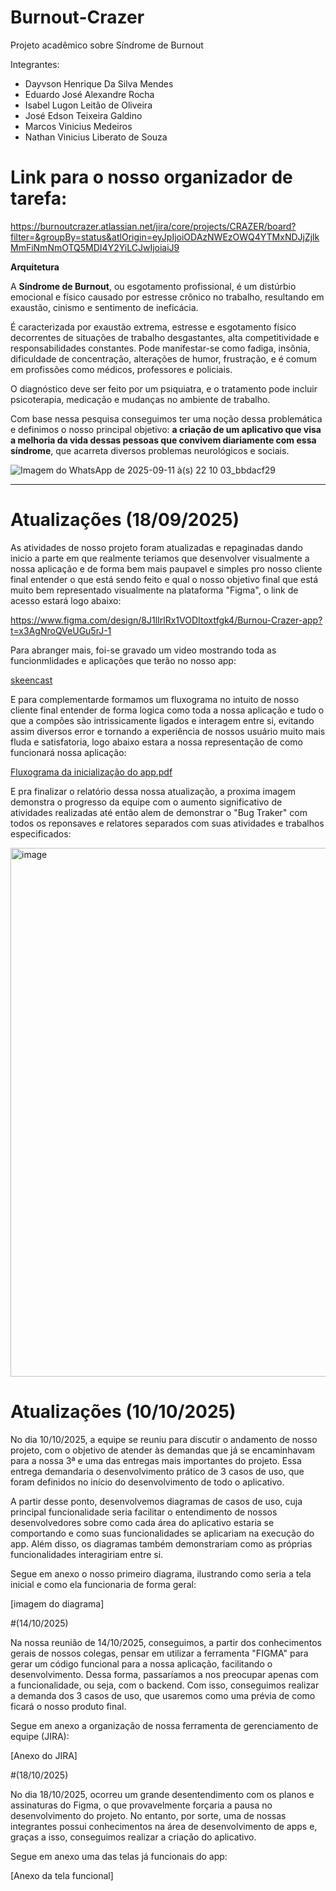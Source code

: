 # Burnout-Crazer
Projeto acadêmico sobre Síndrome de Burnout

Integrantes:
- Dayvson Henrique Da Silva Mendes 
- Eduardo José Alexandre Rocha
- Isabel Lugon Leitão de Oliveira
- José Edson Teixeira Galdino
- Marcos Vinicius Medeiros
- Nathan Vinicius Liberato de Souza

# Link para o nosso organizador de tarefa:
https://burnoutcrazer.atlassian.net/jira/core/projects/CRAZER/board?filter=&groupBy=status&atlOrigin=eyJpIjoiODAzNWEzOWQ4YTMxNDJjZjlkMmFiNmNmOTQ5MDI4Y2YiLCJwIjoiaiJ9

**Arquitetura**

A **Síndrome de Burnout**, ou esgotamento profissional, é um distúrbio emocional e físico causado por estresse crônico no trabalho, resultando em exaustão, cinismo e sentimento de ineficácia.  

É caracterizada por exaustão extrema, estresse e esgotamento físico decorrentes de situações de trabalho desgastantes, alta competitividade e responsabilidades constantes. Pode manifestar-se como fadiga, insônia, dificuldade de concentração, alterações de humor, frustração, e é comum em profissões como médicos, professores e policiais.  

O diagnóstico deve ser feito por um psiquiatra, e o tratamento pode incluir psicoterapia, medicação e mudanças no ambiente de trabalho.  

Com base nessa pesquisa conseguimos ter uma noção dessa problemática e definimos o nosso principal objetivo: **a criação de um aplicativo que visa a melhoria da vida dessas pessoas que convivem diariamente com essa síndrome**, que acarreta diversos problemas neurológicos e sociais.

![Imagem do WhatsApp de 2025-09-11 à(s) 22 10 03_bbdacf29](https://github.com/user-attachments/assets/a4df8227-b29a-4be8-83b6-5ac49fb83098)


-------------------------------------------------------------------------------------------------------

# Atualizações (18/09/2025)

As atividades de nosso projeto foram atualizadas e repaginadas dando inicio a parte em que realmente teriamos que desenvolver visualmente a nossa aplicação e de forma bem mais paupavel e simples pro nosso cliente final entender o que está sendo feito e qual o nosso objetivo final que está muito bem representado visualmente na plataforma "Figma", o link de acesso estará logo abaixo:

https://www.figma.com/design/8J1lIrlRx1VODItoxtfgk4/Burnou-Crazer-app?t=x3AgNroQVeUGu5rJ-1

Para abranger mais, foi-se gravado um video mostrando toda as funcionmlidades e aplicações que terão no nosso app:

[skeencast](https://youtu.be/unEm3cf3pmU)


E para complementarde formamos um fluxograma no intuito de nosso cliente final entender de forma logica como toda a nossa aplicação e tudo o que a compões são intrissicamente ligados e interagem entre si, evitando assim diversos error e tornando a experiência de nossos usuário muito mais fluda e satisfatoria, logo abaixo estara a nossa representação de como funcionará nossa aplicação:

[Fluxograma da inicialização do app.pdf](https://github.com/user-attachments/files/22426804/Fluxograma.da.inicializacao.do.app.pdf)

E pra finalizar o relatório dessa nossa atualização, a proxima imagem demonstra o progresso da equipe com o aumento significativo de atividades realizadas até então alem de demonstrar o "Bug Traker" com todos os reponsaves e relatores separados com suas atividades e trabalhos especificados:

<img width="957" height="846" alt="image" src="https://github.com/user-attachments/assets/5dbe7de4-d04a-435f-be7d-e96343b04b53" />

# Atualizações (10/10/2025)

No dia 10/10/2025, a equipe se reuniu para discutir o andamento de nosso projeto, com o objetivo de atender às demandas que já se encaminhavam para a nossa 3ª e uma das entregas mais importantes do projeto. Essa entrega demandaria o desenvolvimento prático de 3 casos de uso, que foram definidos no início do desenvolvimento de todo o aplicativo.

A partir desse ponto, desenvolvemos diagramas de casos de uso, cuja principal funcionalidade seria facilitar o entendimento de nossos desenvolvedores sobre como cada área do aplicativo estaria se comportando e como suas funcionalidades se aplicariam na execução do app. Além disso, os diagramas também demonstrariam como as próprias funcionalidades interagiriam entre si.

Segue em anexo o nosso primeiro diagrama, ilustrando como seria a tela inicial e como ela funcionaria de forma geral:

[imagem do diagrama]

#(14/10/2025)

Na nossa reunião de 14/10/2025, conseguimos, a partir dos conhecimentos gerais de nossos colegas, pensar em utilizar a ferramenta "FIGMA" para gerar um código funcional para a nossa aplicação, facilitando o desenvolvimento. Dessa forma, passaríamos a nos preocupar apenas com a funcionalidade, ou seja, com o backend. Com isso, conseguimos realizar a demanda dos 3 casos de uso, que usaremos como uma prévia de como ficará o nosso produto final.

Segue em anexo a organização de nossa ferramenta de gerenciamento de equipe (JIRA):

[Anexo do JIRA]

#(18/10/2025)

No dia 18/10/2025, ocorreu um grande desentendimento com os planos e assinaturas do Figma, o que provavelmente forçaria a pausa no desenvolvimento do projeto. No entanto, por sorte, uma de nossas integrantes possui conhecimentos na área de desenvolvimento de apps e, graças a isso, conseguimos realizar a criação do aplicativo.

Segue em anexo uma das telas já funcionais do app:

[Anexo da tela funcional]

